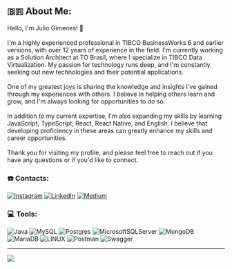 ## 🇧🇷 About Me:
Hello, I'm Julio Gimenes! 👋<br><br>I'm a highly experienced professional in TIBCO BusinessWorks 6 and earlier versions, with over 12 years of experience in the field. I'm currently working as a Solution Architect at TO Brasil, where I specialize in TIBCO Data Virtualization. My passion for technology runs deep, and I'm constantly seeking out new technologies and their potential applications.<br><br>One of my greatest joys is sharing the knowledge and insights I've gained through my experiences with others. I believe in helping others learn and grow, and I'm always looking for opportunities to do so.<br><br>In addition to my current expertise, I'm also expanding my skills by learning JavaScript, TypeScript, React, React Native, and English. I believe that developing proficiency in these areas can greatly enhance my skills and career opportunities.<br><br>Thank you for visiting my profile, and please feel free to reach out if you have any questions or if you'd like to connect.<br>


### ☎️ Contacts:

[![Instagram](https://img.shields.io/badge/Instagram-%23E4405F.svg?logo=Instagram&logoColor=white)](https://instagram.com/jgimenes) [![LinkedIn](https://img.shields.io/badge/LinkedIn-%230077B5.svg?logo=linkedin&logoColor=white)](https://linkedin.com/in/jgimenes) [![Medium](https://img.shields.io/badge/Medium-12100E?logo=medium&logoColor=white)](https://medium.com/@jgimenes)

### 💻 Tools:

![Java](https://img.shields.io/badge/java-%23ED8B00.svg?style=flat&logo=java&logoColor=white)
![MySQL](https://img.shields.io/badge/mysql-%2300f.svg?style=flat&logo=mysql&logoColor=white) ![Postgres](https://img.shields.io/badge/postgres-%23316192.svg?style=flat&logo=postgresql&logoColor=white) ![MicrosoftSQLServer](https://img.shields.io/badge/Microsoft%20SQL%20Sever-CC2927?style=flat&logo=microsoft%20sql%20server&logoColor=white) ![MongoDB](https://img.shields.io/badge/MongoDB-%234ea94b.svg?style=flat&logo=mongodb&logoColor=white) ![MariaDB](https://img.shields.io/badge/MariaDB-003545?style=flat&logo=mariadb&logoColor=white) ![LINUX](https://img.shields.io/badge/Linux-FCC624?style=flat&logo=linux&logoColor=black) ![Postman](https://img.shields.io/badge/Postman-FF6C37?style=flat&logo=postman&logoColor=white) ![Swagger](https://img.shields.io/badge/-Swagger-%23Clojure?style=flat&logo=swagger&logoColor=white)

---
[![](https://visitcount.itsvg.in/api?id=jgimenes&icon=2&color=12)](https://visitcount.itsvg.in)

<!-- Proudly created with GPRM ( https://gprm.itsvg.in ) -->

<!--
**jgimenes/jgimenes** is a ✨ _special_ ✨ repository because its `README.md` (this file) appears on your GitHub profile.

Here are some ideas to get you started:

- 🔭 I’m currently working on ...
- 🌱 I’m currently learning ...
- 👯 I’m looking to collaborate on ...
- 🤔 I’m looking for help with ...
- 💬 Ask me about ...
- 📫 How to reach me: ...
- 😄 Pronouns: ...
- ⚡ Fun fact: ...
-->
